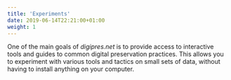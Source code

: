 ```yaml
---
title: 'Experiments'
date: 2019-06-14T22:21:00+01:00
weight: 1
---
```


One of the main goals of _digipres.net_ is to provide access to interactive tools and guides to common digital preservation practices. This allows you to experiment with various tools and tactics on small sets of data, without having to install anything on your computer.


<!-- MarkdownTOC autolink="true" -->

<!-- /MarkdownTOC -->


